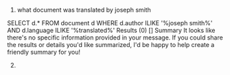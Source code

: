 1. what document was translated by joseph smith

SELECT d.* 
FROM document d 
WHERE d.author ILIKE '%joseph smith%' AND d.language ILIKE '%translated%'
Results (0)
[]
Summary
It looks like there's no specific information provided in your message. If you could share the results or details you'd like summarized, I'd be happy to help create a friendly summary for you!


2. 
